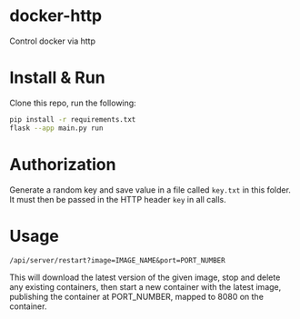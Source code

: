 # docker-http
Control docker via http

# Install & Run
Clone this repo, run the following:

```sh
pip install -r requirements.txt
flask --app main.py run
```

# Authorization
Generate a random key and save value in a file called `key.txt` in this folder. It must then be passed in the HTTP header `key` in all calls.

# Usage
`/api/server/restart?image=IMAGE_NAME&port=PORT_NUMBER`

This will download the latest version of the given image, stop and delete any existing containers, then start a new container with the latest image, publishing the container at PORT_NUMBER, mapped to 8080 on the container.

